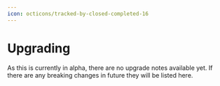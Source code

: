 ```yaml
---
icon: octicons/tracked-by-closed-completed-16
---
```


# Upgrading

As this is currently in alpha, there are no upgrade notes available yet. If there are any breaking changes in future they will be listed here.

